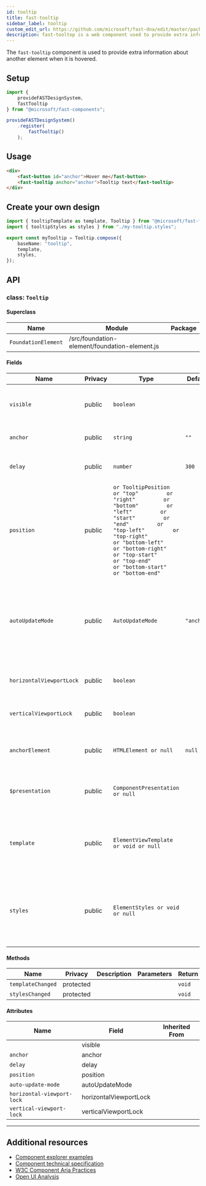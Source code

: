 ```yaml
---
id: tooltip
title: fast-tooltip
sidebar_label: tooltip
custom_edit_url: https://github.com/microsoft/fast-dna/edit/master/packages/web-components/fast-foundation/src/tooltip/README.md
description: fast-tooltop is a web component used to provide extra information about another element when it is hovered.
---
```


The `fast-tooltip` component is used to provide extra information about another element when it is hovered.

## Setup

```ts
import {
    provideFASTDesignSystem,
    fastTooltip
} from "@microsoft/fast-components";

provideFASTDesignSystem()
    .register(
        fastTooltip()
    );
```

## Usage

```html
<div>
    <fast-button id="anchor">Hover me</fast-button>
    <fast-tooltip anchor="anchor">Tooltip text</fast-tooltip>
</div>
```

## Create your own design

```ts
import { tooltipTemplate as template, Tooltip } from "@microsoft/fast-foundation";
import { tooltipStyles as styles } from "./my-tooltip.styles";

export const myTooltip = Tooltip.compose({
    baseName: "tooltip",
    template,
    styles,
});
```

## API



### class: `Tooltip`

#### Superclass

| Name                | Module                                        | Package |
| ------------------- | --------------------------------------------- | ------- |
| `FoundationElement` | /src/foundation-element/foundation-element.js |         |

#### Fields

| Name                     | Privacy | Type                                                                                                                                                                                                                                                                                                                             | Default    | Description                                                                                                                                                                                                      | Inherited From    |
| ------------------------ | ------- | -------------------------------------------------------------------------------------------------------------------------------------------------------------------------------------------------------------------------------------------------------------------------------------------------------------------------------- | ---------- | ---------------------------------------------------------------------------------------------------------------------------------------------------------------------------------------------------------------- | ----------------- |
| `visible`                | public  | `boolean`                                                                                                                                                                                                                                                                                                                        |            | Whether the tooltip is visible or not. If undefined tooltip is shown when anchor element is hovered                                                                                                              |                   |
| `anchor`                 | public  | `string`                                                                                                                                                                                                                                                                                                                         | `""`       | The id of the element the tooltip is anchored to                                                                                                                                                                 |                   |
| `delay`                  | public  | `number`                                                                                                                                                                                                                                                                                                                         | `300`      | The delay in milliseconds before a tooltip is shown after a hover event                                                                                                                                          |                   |
| `position`               | public  | `or TooltipPosition         or "top"         or "right"         or "bottom"         or "left"         or "start"         or "end"         or "top-left"         or "top-right"         or "bottom-left"         or "bottom-right"         or "top-start"         or "top-end"         or "bottom-start"         or "bottom-end"` |            | Controls the placement of the tooltip relative to the anchor. When the position is undefined the tooltip is placed above or below the anchor based on available space.                                           |                   |
| `autoUpdateMode`         | public  | `AutoUpdateMode`                                                                                                                                                                                                                                                                                                                 | `"anchor"` | Controls when the tooltip updates its position, default is 'anchor' which only updates when the anchor is resized.  'auto' will update on scroll/resize events. Corresponds to anchored-region auto-update-mode. |                   |
| `horizontalViewportLock` | public  | `boolean`                                                                                                                                                                                                                                                                                                                        |            | Controls if the tooltip will always remain fully in the viewport on the horizontal axis                                                                                                                          |                   |
| `verticalViewportLock`   | public  | `boolean`                                                                                                                                                                                                                                                                                                                        |            | Controls if the tooltip will always remain fully in the viewport on the vertical axis                                                                                                                            |                   |
| `anchorElement`          | public  | `HTMLElement or null`                                                                                                                                                                                                                                                                                                            | `null`     | the html element currently being used as anchor. Setting this directly overrides the anchor attribute.                                                                                                           |                   |
| `$presentation`          | public  | `ComponentPresentation or null`                                                                                                                                                                                                                                                                                                  |            | A property which resolves the ComponentPresentation instance for the current component.                                                                                                                          | FoundationElement |
| `template`               | public  | `ElementViewTemplate or void or null`                                                                                                                                                                                                                                                                                            |            | Sets the template of the element instance. When undefined, the element will attempt to resolve the template from the associated presentation or custom element definition.                                       | FoundationElement |
| `styles`                 | public  | `ElementStyles or void or null`                                                                                                                                                                                                                                                                                                  |            | Sets the default styles for the element instance. When undefined, the element will attempt to resolve default styles from the associated presentation or custom element definition.                              | FoundationElement |

#### Methods

| Name              | Privacy   | Description | Parameters | Return | Inherited From    |
| ----------------- | --------- | ----------- | ---------- | ------ | ----------------- |
| `templateChanged` | protected |             |            | `void` | FoundationElement |
| `stylesChanged`   | protected |             |            | `void` | FoundationElement |

#### Attributes

| Name                       | Field                  | Inherited From |
| -------------------------- | ---------------------- | -------------- |
|                            | visible                |                |
| `anchor`                   | anchor                 |                |
| `delay`                    | delay                  |                |
| `position`                 | position               |                |
| `auto-update-mode`         | autoUpdateMode         |                |
| `horizontal-viewport-lock` | horizontalViewportLock |                |
| `vertical-viewport-lock`   | verticalViewportLock   |                |

<hr/>


## Additional resources

* [Component explorer examples](https://explore.fast.design/components/fast-tooltip)
* [Component technical specification](https://github.com/microsoft/fast/blob/master/packages/web-components/fast-foundation/src/tooltip/tooltip.spec.md)
* [W3C Component Aria Practices](https://w3c.github.io/aria-practices/#tooltip)
* [Open UI Analysis](https://open-ui.org/components/tooltip.research)